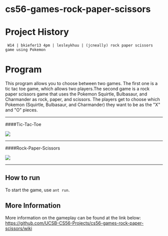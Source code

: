 cs56-games-rock-paper-scissors
==============================

Project History
===============
```
 W14 | bkiefer13 4pm | lesleykhuu | (jcneally) rock paper scissors game using Pokemon
```

Program
=======

This program allows you to choose between two games. The first one is a tic tac toe game, which allows two players.The second game is a rock paper scissors game that uses the Pokemon Squirtle, Bulbasaur, and Charmander as rock, paper, and scissors. The players get to choose which Pokemon (Squirtle, Bulbasaur, and Charmander) they want to be as the "X" and "O" pieces. 

--------------------------------------------------------------------------------
####Tic-Tac-Toe

![](http://i.imgur.com/lVaMkEt.png)

--------------------------------------------------------------------------------

####Rock-Paper-Scissors

![](http://i.imgur.com/X0VDCM5.png)

--------------------------------------------------------------------------------

## How to run 
To start the game, use `ant run`. 

## More Information
More information on the gameplay can be found at the link below:  
https://github.com/UCSB-CS56-Projects/cs56-games-rock-paper-scissors/wiki
